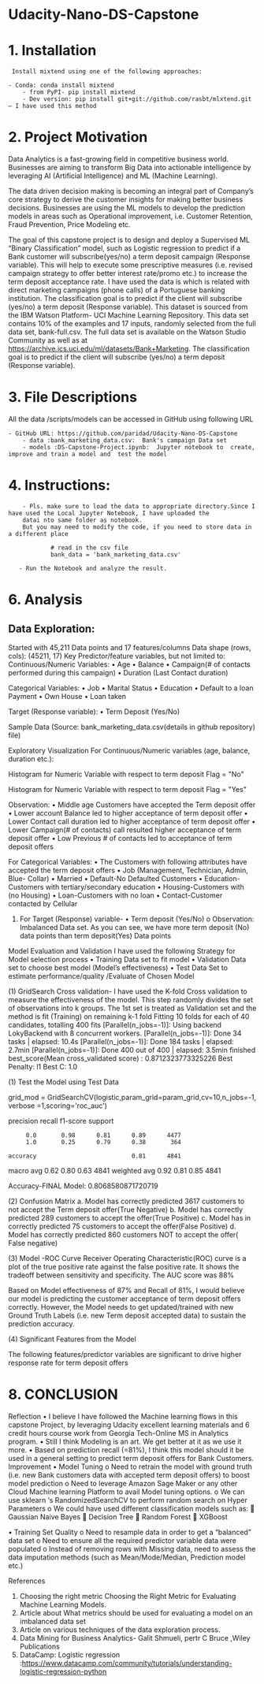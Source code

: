 # Udacity-Nano-DS-Capstone

# 1.	Installation 

     Install mixtend using one of the following approaches:
     
	- Conda: conda install mixtend
        - from PyPI- pip install mixtend
        - Dev version: pip install git+git://github.com/rasbt/mlxtend.git – I have used this method


# 2.	Project Motivation

Data Analytics is a fast-growing field in competitive business world.  Businesses are aiming to transform Big Data into actionable intelligence by leveraging AI (Artificial Intelligence) and ML (Machine Learning). 

The data driven decision making is becoming an integral part of Company’s core strategy to derive the customer insights for making better business decisions.  Businesses are using the ML models to develop the prediction models in areas such as Operational improvement, i.e.  Customer Retention, Fraud Prevention, Price Modeling etc.

The goal of this capstone project is to design and deploy a Supervised ML “Binary Classification” model, such as Logistic regression to predict if a Bank customer will subscribe(yes/no) a term deposit campaign (Response variable). This will help to execute some prescriptive measures (i.e. revised campaign strategy to offer better interest rate/promo etc.) to increase the term deposit acceptance rate. 
I have used the data is which is related with direct marketing campaigns (phone calls) of a Portuguese banking institution. The classification goal is to predict if the client will subscribe (yes/no) a term deposit (Response variable). 
This dataset is sourced from the IBM Watson Platform- UCI Machine Learning Repository. This data set contains 10% of the examples and 17 inputs, randomly selected from the full data set, bank-full.csv. The full data set is available on the Watson Studio Community as well as at https://archive.ics.uci.edu/ml/datasets/Bank+Marketing.
The classification goal is to predict if the client will subscribe (yes/no) a term deposit (Response variable).



# 3.	File Descriptions

All  the data /scripts/models can be accessed in GitHub using following URL

	- GitHub URL: https://github.com/paridad/Udacity-Nano-DS-Capstone
        - data :bank_marketing_data.csv:  Bank's campaign Data set 
        - models :DS-Capstone-Project.ipynb:  Jupyter notebook to  create, improve and train a model and  test the model


# 4.	Instructions:
        - Pls. make sure to load the data to appropriate directory.Since I have used the Local Jupyter Notebook, I have uploaded the 
        datai nto same folder as notebook.
        But you may need to modify the code, if you need to store data in a different place

                # read in the csv file
                bank_data = 'bank_marketing_data.csv'
                
       - Run the Notebook and analyze the result. 


# 6.	Analysis

## Data Exploration:
Started with 45,211 Data points and 17 features/columns
Data shape (rows, cols): (45211, 17)
Key Predictor/feature variables, but not limited to:
Continuous/Numeric Variables: 
•	Age
•	Balance
•	Campaign(# of contacts performed during this campaign)
•	Duration (Last Contact  duration)

Categorical Variables:
•	Job
•	Marital Status
•	Education
•	Default to a loan Payment
•	Own House
•	Loan taken

Target (Response variable):
•	Term Deposit (Yes/No) 

Sample Data (Source: bank_marketing_data.csv(details in github repository) file)
 
 
 

Exploratory Visualization
For Continuous/Numeric variables (age, balance, duration etc.):

Histogram for Numeric Variable with respect to term deposit Flag = "No"
 




Histogram for Numeric Variable with respect to term deposit Flag = "Yes"
 

Observation:
•	Middle age Customers have accepted the Term deposit offer
•	Lower account Balance led to higher acceptance of term deposit offer 
•	Lower Contact call duration led to higher acceptance of term deposit offer 
•	Lower Campaign(# of contacts) call  resulted higher acceptance of term deposit offer 
•	Low Previous # of contacts led to acceptance of term deposit offers


For Categorical Variables:
•	The Customers with following attributes have accepted the term deposit offers
•	Job (Management, Technician, Admin, Blue- Collar)
•	Married
•	Default-No Defaulted Customers
•	Education-Customers with tertiary/secondary education
•	Housing-Customers with (no Housing)
•	Loan-Customers with no loan
•	Contact-Customer contacted by Cellular 

 


1.	For Target (Response) variable-
•	Term deposit (Yes/No)
o	Observation:  Imbalanced Data set. As you can see, we have more term deposit (No) data points than term deposit(Yes) Data points

 

Model Evaluation and Validation
I have used the following Strategy for Model selection process
•	Training Data set to fit model
•	Validation Data set to choose best model (Model’s effectiveness)
•	Test Data Set to estimate performance/quality /Evaluate of Chosen Model


(1)	GridSearch Cross validation- I have used the K-fold Cross validation to measure the effectiveness of the model.  This step randomly divides the set of observations into k groups. The 1st set is treated as Validation set and the method is fit (Training) on remaining k-1 fold
Fitting 10 folds for each of 40 candidates, totalling 400 fits
[Parallel(n_jobs=-1)]: Using backend LokyBackend with 8 concurrent workers.
[Parallel(n_jobs=-1)]: Done  34 tasks      | elapsed:   10.4s
[Parallel(n_jobs=-1)]: Done 184 tasks      | elapsed:  2.7min
[Parallel(n_jobs=-1)]: Done 400 out of 400 | elapsed:  3.5min finished
best_score(Mean cross_validated score) : 0.8712323773325226
Best Penalty: l1
Best C: 1.0

(1)	Test the Model using Test Data


grid_mod = GridSearchCV(logistic,param_grid=param_grid,cv=10,n_jobs=-1, verbose =1,scoring='roc_auc')


precision    recall  f1-score   support

         0.0       0.98      0.81      0.89      4477
         1.0       0.25      0.79      0.38       364

    accuracy                           0.81      4841
   macro avg       0.62      0.80      0.63      4841
weighted avg       0.92      0.81      0.85      4841

Accuracy-FINAL Model: 0.8068580871720719

(2)	Confusion Matrix
a.	Model has  correctly predicted 3617 customers to not accept the Term deposit offer(True Negative)
b.	Model has correctly predicted 289 customers to accept the offer(True Positive)
c.	Model has in correctly predicted 75 customers to accept the offer(False Positive)
d.	Model has correctly predicted 860 customers NOT to accept the offer( False negative)


 

(3)	Model -ROC Curve
Receiver Operating Characteristic(ROC) curve is a plot of the true positive rate against the false positive rate.   It shows the tradeoff between sensitivity and specificity. The AUC score was 88%
 
Based on Model effectiveness of 87% and Recall of 81%, I would believe our model is predicting the customer acceptance of term deposit offers correctly. However, the Model needs to get updated/trained with new Ground Truth Labels (i.e. new Term deposit accepted data) to sustain the prediction accuracy.

(4)	Significant Features from the Model

The following features/predictor variables are significant to drive higher response rate for term deposit offers 

 

# 8.	CONCLUSION 

Reflection
•	I believe I have followed the Machine learning flows in this capstone Project, by leveraging Udacity excellent learning materials and 6 credit hours course work from Georgia Tech-Online MS in Analytics program.
•	Still I think Modeling is an art. We get better at it as we use it more. 
•	Based on prediction recall (=81%), I think this model should it be used in a general setting to predict term deposit offers for Bank Customers.
Improvement
•	Model Tuning
o	Need to retrain the model with ground truth (i.e. new Bank customers data with accepted term deposit offers) to boost model prediction
o	Need to leverage Amazon Sage Maker or any other Cloud Machine learning Platform to avail Model tuning options. 
o	We can use sklearn ‘s RandomizedSearchCV to perform random search on Hyper Parameters
o	We could have used different classification models such as:
	Gaussian Naive Bayes
	Decision Tree
	Random Forest
	XGBoost

•	Training Set Quality 
o	Need to resample data in order to get a “balanced” data set
o	Need to ensure all the required predictor variable data were populated
o	Instead of removing rows with Missing data, need to assess the data imputation methods (such as Mean/Mode/Median, Prediction model etc.)

References
1.	Choosing the right metric  Choosing the Right Metric for Evaluating Machine Learning Models.
2.	Article  about What metrics should be used for evaluating a model on an imbalanced data set
3.	Article on various techniques of the data exploration process.
4.	Data Mining for Business Analytics- Galit Shmueli, pertr C Bruce ,Wiley Publications
5.	DataCamp: Logistic regression :https://www.datacamp.com/community/tutorials/understanding-logistic-regression-python








